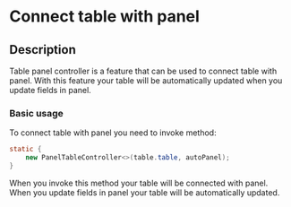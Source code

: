 # Connect table with panel

## Description

Table panel controller is a feature that can be used to connect table with panel.
With this feature your table will be automatically updated when you update fields in panel.

### Basic usage

To connect table with panel you need to invoke method:

```java
static {
    new PanelTableController<>(table.table, autoPanel);
}
```

When you invoke this method your table will be connected with panel. When you update fields in panel your table will be
automatically updated.